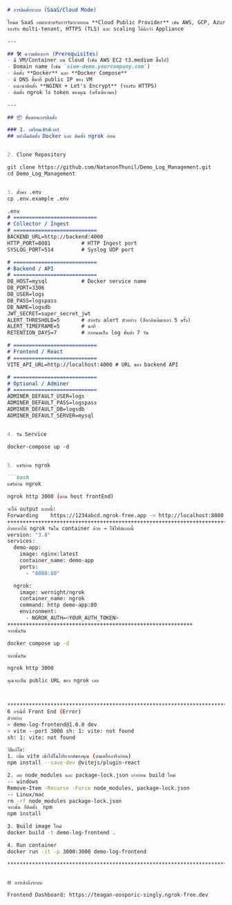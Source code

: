 ```markdown
# การติดตั้งระบบ (SaaS/Cloud Mode)

โหมด SaaS เหมาะสำหรับการรันระบบบน **Cloud Public Provider** เช่น AWS, GCP, Azure  
รองรับ multi-tenant, HTTPS (TLS) และ scaling ได้ดีกว่า Appliance

---

## 🛠 ความต้องการ (Prerequisites)
- มี VM/Container บน Cloud (เช่น AWS EC2 t3.medium ขึ้นไป)
- Domain name (เช่น `siem-demo.yourcompany.com`)
- ติดตั้ง **Docker** และ **Docker Compose**
- มี DNS ชี้มาที่ public IP ของ VM
- แนะนำติดตั้ง **NGINX + Let's Encrypt** (รองรับ HTTPS)
- ติดตั้ง ngrok ใส่ token ของคุณ (ครั้งเดียวพอ)

---

## 📦 ขั้นตอนการติดตั้ง

### 1. เตรียมเซิร์ฟเวอร์
## อย่าลืมติดตั้ง Docker และ ติดตั้ง ngrok ก่อน


2. Clone Repository

git clone https://github.com/NatanonThunil/Demo_Log_Management.git
cd Demo_Log_Management


3. ตั้งค่า .env
cp .env.example .env

.env
# ===========================
# Collector / Ingest
# ===========================
BACKEND_URL=http://backend:4000
HTTP_PORT=8081          # HTTP Ingest port
SYSLOG_PORT=514         # Syslog UDP port

# ===========================
# Backend / API
# ===========================
DB_HOST=mysql           # Docker service name
DB_PORT=3306
DB_USER=logs
DB_PASS=logspass
DB_NAME=logsdb
JWT_SECRET=super_secret_jwt
ALERT_THRESHOLD=5       # สำหรับ alert ตัวอย่าง (ล็อกอินล้มเหลว 5 ครั้ง)
ALERT_TIMEFRAME=5       # นาที
RETENTION_DAYS=7        # กำหนดเก็บ log ขั้นต่ำ 7 วัน

# ===========================
# Frontend / React
# ===========================
VITE_API_URL=http://localhost:4000 # URL ของ backend API

# ===========================
# Optional / Adminer
# ===========================
ADMINER_DEFAULT_USER=logs
ADMINER_DEFAULT_PASS=logspass
ADMINER_DEFAULT_DB=logsdb
ADMINER_DEFAULT_SERVER=mysql


4. รัน Service

docker-compose up -d


5. แชร์ผ่าน ngrok

```bash
แชร์ผ่าน ngrok

ngrok http 3000 (ตาม host frontEnd)

จะได้ output แบบนี้:
Forwarding    https://1234abcd.ngrok-free.app -> http://localhost:8080
+++++++++++++++++++++++++++++++++++++++++++++++++++++++++++++++++++++++++++++++++++++++
ถ้าอยากให้ ngrok รันใน container ด้วย → ใช้ไฟล์แบบนี้
version: "3.8"
services:
  demo-app:
    image: nginx:latest
    container_name: demo-app
    ports:
      - "8080:80"

  ngrok:
    image: wernight/ngrok
    container_name: ngrok
    command: http demo-app:80
    environment:
      - NGROK_AUTH=<YOUR_AUTH_TOKEN> 
++++++++++++++++++++++++++++++++++++++++++++++++++++++++++++
จากนั้นรัน

docker compose up -d

จากนั้นรัน

ngrok http 3000

คุณจะเห็น public URL ของ ngrok เลย



************************************************************************************
6 กรณีที่ Front End (Error)
ตัวอย่าง
> demo-log-frontend@1.0.0 dev 
> vite --port 3000 sh: 1: vite: not found 
sh: 1: vite: not found

วิธีแก้ไข:
1. เพิ่ม vite เข้าไปในโปรเจกต์ของคุณ (บนเครื่องจริงก่อน)
npm install --save-dev @vitejs/plugin-react

2. ลบ node_modules และ package-lock.json เก่าก่อน build ใหม่
-- windows
Remove-Item -Recurse -Force node_modules, package-lock.json
-- Linux/mac
rm -rf node_modules package-lock.json
จากนั้น ก็ติดตั้ง  npm
npm install

3. Build image ใหม่
docker build -t demo-log-frontend .

4. Run container
docker run -it -p 3000:3000 demo-log-frontend

**********************************************************************************************************


🌐 การเข้าถึงระบบ

Frontend Dashboard: https://teagan-oosporic-singly.ngrok-free.dev
